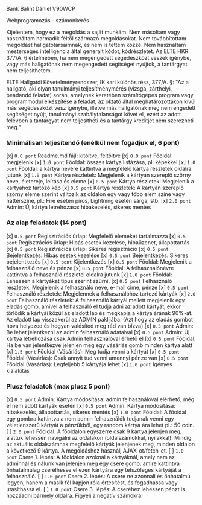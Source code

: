 Bank Bálint Dániel
V90WCP

Webprogramozás - számonkérés

Kijelentem, hogy ez a megoldás a saját munkám. Nem másoltam vagy használtam harmadik féltől származó megoldásokat. Nem továbbítottam megoldást hallgatótársaimnak, és nem is tettem közzé. Nem használtam mesterséges intelligencia által generált kódot, kódrészletet. Az ELTE HKR 377/A. § értelmében, ha nem megengedett segédeszközt veszek igénybe, vagy más hallgatónak nem megengedett segítséget nyújtok, a tantárgyat nem teljesíthetem.

ELTE Hallgatói Követelményrendszer, IK kari különös rész, 377/A. §: "Az a hallgató, aki olyan tanulmányi teljesítménymérés (vizsga, zárthelyi, beadandó feladat) során, amelynek keretében számítógépes program vagy programmodul elkészítése a feladat, az oktató által meghatározottakon kívül más segédeszközt vesz igénybe, illetve más hallgatónak meg nem engedett segítséget nyújt, tanulmányi szabálytalanságot követ el, ezért az adott félévben a tantárgyat nem teljesítheti és a tantárgy kreditjét nem szerezheti meg."

### Minimálisan teljesítendő (enélkül nem fogadjuk el, 6 pont)
[x] `0.0 pont` Readme.md fájl: kitöltve, feltöltve
[x] `0.0 pont` Főoldal: megjelenik
[x] `1.0 pont` Főoldal: összes kártya listázása, pl. képekkel
[x] `1.0 pont` Főoldal: a kártya nevére kattintva a megfelelő kártya részletek oldalra jutunk
[x] `1.0 pont` Kártya részletek: Megjelenik a kártyán szereplő szörny neve, életereje, leírása és eleme
[x] `0.5 pont` Kártya részletek: Megjelenik a kártyához tartozó kép
[x] `0.5 pont` Kártya részletek: A kártyán szereplő szörny eleme szerint változik az oldalon egy vagy több elem színe vagy háttérszíne, pl.: Fire esetén piros, Lightning esetén sárga, stb.
[x] `2.0 pont` Admin: Új kártya létrehozása: hibakezelés, sikeres mentés


### Az alap feladatok (14 pont)
[x] `0.5 pont` Regisztrációs űrlap: Megfelelő elemeket tartalmazza
[x] `0.5 pont` Regisztrációs űrlap: Hibás esetek kezelése, hibaüzenet, állapottartás
[x] `0.5 pont` Regisztrációs űrlap: Sikeres regisztráció
[x] `0.5 pont` Bejelentkezés: Hibás esetek kezelése
[x] `0.5 pont` Bejelentkezés: Sikeres bejelentkezés
[x] `0.5 pont` Kijelentkezés
[x] `0.5 pont` Főoldal: Megjelenik a felhasználó neve és pénze
[x] `0.5 pont` Főoldal: A felhasználónévre kattintva a felhasználó részletei oldalra jutunk
[x] `1.0 pont` Főoldal: Lehessen a kártyákat típus szerint szűrni.
[x] `0.5 pont` Felhasználó részletek: Megjelenik a felhasználó neve, e-mail címe, pénze
[x] `0.5 pont` Felhasználó részletek: Megjelennek a felhasználóhoz tartozó kártyák
[x] `2.0 pont` Felhasználó részletek: A felhasználó kártyái mellett megjelenik egy eladás gomb, amivel a felhasználó el tudja adni az adott kártyát, ekkor törlődik a kártyái közül az eladott lap és megkapja a kártya árának 90%-át. Az eladott lap visszakerül az ADMIN paklijába. (Azt hogy az eladás gombot hova helyezed és hogyan valósítod meg rád van bízva)
[x] `0.5 pont` Admin: Be lehet jelentkezni az admin felhasználó adataival
[x] `0.5 pont` Admin: Új kártya létrehozása csak Admin felhasználóval érhető el
[x] `0.5 pont` Főoldal: Ha be van jelentkezve jelenjen meg egy vásárlás gomb minden kártya alatt
[x] `1.5 pont` Főoldal (Vásárlás): Meg tudja venni a kártyát
[x] `0.5 pont` Főoldal (Vásárlás): Csak annyit tud venni amennyi pénze van
[x] `0.5 pont` Főoldal (Vásárlás): Legfeljebb 5 kártyája lehet
[x] `1.0 pont` Igényes kialakítás

### Plusz feladatok (max plusz 5 pont)
[x] `0.5 pont` Admin: Kártya módosítása: admin felhasználóval elérhető, még el nem adott kártyák esetén
[x] `0.5 pont` Admin: Kártya módosítása: hibakezelés, állapottartás, sikeres mentés
[x] `1.0 pont` Főoldal: A főoldal egy gombra kattintva a nem admin felhasználók tudjanak venni egy véletlenszerű kártyát a pénzükből, egy random kártya ára lehet pl.: 50 coin.
[ ] `2.0 pont` Főoldal: A főoldalon egyszerre csak 9 kártya jelenjen meg, alattuk lehessen navigálni az oldalakon (oldalszámokkal, nyilakkal). Mindig az aktuális oldalszámnak megfelelő kártyák jelenjenek meg, minden oldalon a következő 9 kártya. A megoldáshoz használj AJAX-ot/fetch-et.
[ ] `1.0 pont` Csere 1. lépés: A főoldalon azoknál a kártyáknál, amely nem az adminnál és nálunk van jelenjen meg egy csere gomb, amire kattintva önhatalmúlag cserélhesse el ezen kártyára egy tetszőleges kártyáját a felhasználó. 
[ ] `1.0 pont` Csere 2. lépés: A csere ne azonnali és önhatalmú legyen, hanem a másik fél kapjon róla értesítést, és fogadhassa vagy utasíthassa el.
[ ] `1.0 pont` Csere 3. lépés: A cseréhez lehessen pénzt is hozzáadni bármely oldalra. Figyelj a negatív számokra!
